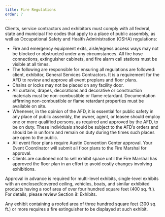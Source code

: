 ```yaml
---
title: Fire Regulations
order: 7
---
```


Clients, service contractors and exhibitors must comply with all federal, state and municipal fire codes that apply to a place of public assembly, as well as Occupational Safety and Health Administration (OSHA) regulations:                        

- Fire and emergency equipment exits, aisle/egress access ways may not be blocked or obstructed under any circumstances. All fire hose connections, extinguisher cabinets, and fire alarm call stations must be visible at all times.    
- The following are responsible for ensuring all regulations are followed: client, exhibitor, General Services Contractors. It is a requirement for the AFD to review and approve all event preplans and floor plans.
- Chains or locks may not be placed on any facility door. 
- All curtains, drapes, decorations and decorative or construction materials must be non-combustible or flame retardant. Documentation affirming non-combustible or flame retardant properties must be available on site.
- Whenever, in the opinion of the AFD, it is essential for public safety in any place of public assembly, the owner, agent, or leasee should employ one or more qualified persons, as required and approved by the AFD, to be on duty. These individuals should be subject to the AFD’s orders and should be in uniform and remain on duty during the times such places are open to the public.
- All event floor plans require Austin Convention Center approval. Your Event Coordinator will submit all floor plans to the Fire Marshal for approval.
- Clients are cautioned not to sell exhibit space until the Fire Marshal has approved the floor plan in an effort to avoid costly changes involving exhibitions.
                        
Approval in advance is required for multi-level exhibits, single-level exhibits with an enclosed/covered ceiling, vehicles, boats, and similar exhibited products having a roof area of over four hundred square feet (400 sq. ft.). For details, please review Section 8: Exhibits.

Any exhibit containing a roofed area of three hundred square feet (300 sq. ft.) or more requires a fire extinguisher to be displayed at such exhibit.
